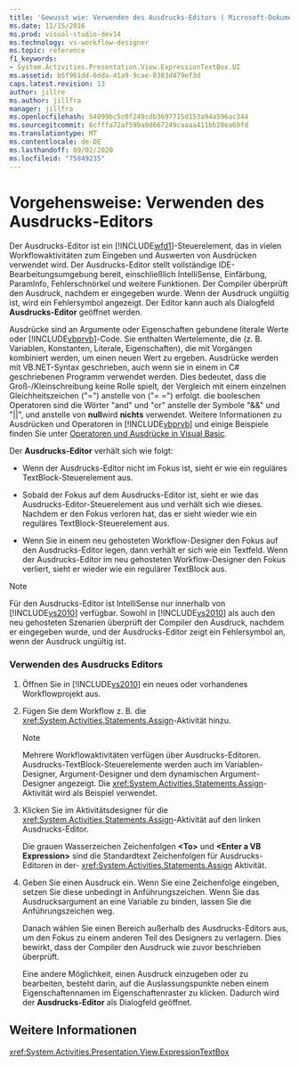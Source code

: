 ```yaml
---
title: 'Gewusst wie: Verwenden des Ausdrucks-Editors | Microsoft-Dokumentation'
ms.date: 11/15/2016
ms.prod: visual-studio-dev14
ms.technology: vs-workflow-designer
ms.topic: reference
f1_keywords:
- System.Activities.Presentation.View.ExpressionTextBox.UI
ms.assetid: b5f961dd-6dda-41a9-9cae-0383d479ef3d
caps.latest.revision: 13
author: jillre
ms.author: jillfra
manager: jillfra
ms.openlocfilehash: 54099bc5c0f249cdb3697715d153a94a596ac344
ms.sourcegitcommit: 6cfffa72af599a9d667249caaaa411bb28ea69fd
ms.translationtype: MT
ms.contentlocale: de-DE
ms.lasthandoff: 09/02/2020
ms.locfileid: "75849235"
---
```

# <a name="how-to-use-the-expression-editor"></a>Vorgehensweise: Verwenden des Ausdrucks-Editors
Der Ausdrucks-Editor ist ein [!INCLUDE[wfd1](../includes/wfd1-md.md)]-Steuerelement, das in vielen Workflowaktivitäten zum Eingeben und Auswerten von Ausdrücken verwendet wird. Der Ausdrucks-Editor stellt vollständige IDE-Bearbeitungsumgebung bereit, einschließlich IntelliSense, Einfärbung, ParamInfo, Fehlerschnörkel und weitere Funktionen. Der Compiler überprüft den Ausdruck, nachdem er eingegeben wurde. Wenn der Ausdruck ungültig ist, wird ein Fehlersymbol angezeigt. Der Editor kann auch als Dialogfeld **Ausdrucks-Editor** geöffnet werden.

 Ausdrücke sind an Argumente oder Eigenschaften gebundene literale Werte oder [!INCLUDE[vbprvb](../includes/vbprvb-md.md)]-Code. Sie enthalten Wertelemente, die (z. B. Variablen, Konstanten, Literale, Eigenschaften), die mit Vorgängen kombiniert werden, um einen neuen Wert zu ergeben. Ausdrücke werden mit VB.NET-Syntax geschrieben, auch wenn sie in einem in C# geschriebenen Programm verwendet werden. Dies bedeutet, dass die Groß-/Kleinschreibung keine Rolle spielt, der Vergleich mit einem einzelnen Gleichheitszeichen ("=") anstelle von ("= =") erfolgt. die booleschen Operatoren sind die Wörter "and" und "or" anstelle der Symbole "&&" und "&#124;&#124;", und anstelle von **null**wird **nichts** verwendet. Weitere Informationen zu Ausdrücken und Operatoren in [!INCLUDE[vbprvb](../includes/vbprvb-md.md)] und einige Beispiele finden Sie unter [Operatoren und Ausdrücke in Visual Basic](https://msdn.microsoft.com/library/a1w3te48(VS.100).aspx).

 Der **Ausdrucks-Editor** verhält sich wie folgt:

- Wenn der Ausdrucks-Editor nicht im Fokus ist, sieht er wie ein reguläres TextBlock-Steuerelement aus.

- Sobald der Fokus auf dem Ausdrucks-Editor ist, sieht er wie das Ausdrucks-Editor-Steuerelement aus und verhält sich wie dieses. Nachdem er den Fokus verloren hat, das er sieht wieder wie ein reguläres TextBlock-Steuerelement aus.

- Wenn Sie in einem neu gehosteten Workflow-Designer den Fokus auf den Ausdrucks-Editor legen, dann verhält er sich wie ein Textfeld. Wenn der Ausdrucks-Editor im neu gehosteten Workflow-Designer den Fokus verliert, sieht er wieder wie ein regulärer TextBlock aus.

> [!NOTE]
> Für den Ausdrucks-Editor ist IntelliSense nur innerhalb von [!INCLUDE[vs2010](../includes/vs2010-md.md)] verfügbar. Sowohl in [!INCLUDE[vs2010](../includes/vs2010-md.md)] als auch den neu gehosteten Szenarien überprüft der Compiler den Ausdruck, nachdem er eingegeben wurde, und der Ausdrucks-Editor zeigt ein Fehlersymbol an, wenn der Ausdruck ungültig ist.

### <a name="using-the-expression-editor"></a>Verwenden des Ausdrucks Editors

1. Öffnen Sie in [!INCLUDE[vs2010](../includes/vs2010-md.md)] ein neues oder vorhandenes Workflowprojekt aus.

2. Fügen Sie dem Workflow z. B. die <xref:System.Activities.Statements.Assign>-Aktivität hinzu.

    > [!NOTE]
    > Mehrere Workflowaktivitäten verfügen über Ausdrucks-Editoren. Ausdrucks-TextBlock-Steuerelemente werden auch im Variablen-Designer, Argument-Designer und dem dynamischen Argument-Designer angezeigt. Die <xref:System.Activities.Statements.Assign>-Aktivität wird als Beispiel verwendet.

3. Klicken Sie im Aktivitätsdesigner für die <xref:System.Activities.Statements.Assign>-Aktivität auf den linken Ausdrucks-Editor.

     Die grauen Wasserzeichen Zeichenfolgen **\<To>** und **\<Enter a VB Expression>** sind die Standardtext Zeichenfolgen für Ausdrucks-Editoren in der- <xref:System.Activities.Statements.Assign> Aktivität.

4. Geben Sie einen Ausdruck ein. Wenn Sie eine Zeichenfolge eingeben, setzen Sie diese unbedingt in Anführungszeichen. Wenn Sie das Ausdrucksargument an eine Variable zu binden, lassen Sie die Anführungszeichen weg.

     Danach wählen Sie einen Bereich außerhalb des Ausdrucks-Editors aus, um den Fokus zu einem anderen Teil des Designers zu verlagern. Dies bewirkt, dass der Compiler den Ausdruck wie zuvor beschrieben überprüft.

     Eine andere Möglichkeit, einen Ausdruck einzugeben oder zu bearbeiten, besteht darin, auf die Auslassungspunkte neben einem Eigenschaftennamen im Eigenschaftenraster zu klicken. Dadurch wird der **Ausdrucks-Editor** als Dialogfeld geöffnet.

## <a name="see-also"></a>Weitere Informationen
 <xref:System.Activities.Presentation.View.ExpressionTextBox>
